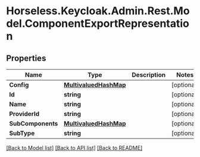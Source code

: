 # Horseless.Keycloak.Admin.Rest.Model.ComponentExportRepresentation

## Properties

Name | Type | Description | Notes
------------ | ------------- | ------------- | -------------
**Config** | [**MultivaluedHashMap**](MultivaluedHashMap.md) |  | [optional] 
**Id** | **string** |  | [optional] 
**Name** | **string** |  | [optional] 
**ProviderId** | **string** |  | [optional] 
**SubComponents** | [**MultivaluedHashMap**](MultivaluedHashMap.md) |  | [optional] 
**SubType** | **string** |  | [optional] 

[[Back to Model list]](../README.md#documentation-for-models) [[Back to API list]](../README.md#documentation-for-api-endpoints) [[Back to README]](../README.md)

